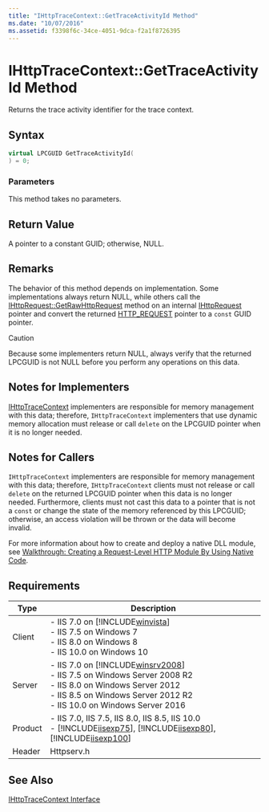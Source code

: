 ```yaml
---
title: "IHttpTraceContext::GetTraceActivityId Method"
ms.date: "10/07/2016"
ms.assetid: f3398f6c-34ce-4051-9dca-f2a1f8726395
---
```

# IHttpTraceContext::GetTraceActivityId Method
Returns the trace activity identifier for the trace context.  
  
## Syntax  
  
```cpp  
virtual LPCGUID GetTraceActivityId(  
) = 0;  
```  
  
### Parameters  
 This method takes no parameters.  
  
## Return Value  
 A pointer to a constant GUID; otherwise, NULL.  
  
## Remarks  
 The behavior of this method depends on implementation. Some implementations always return NULL, while others call the [IHttpRequest::GetRawHttpRequest](../../web-development-reference\native-code-api-reference/ihttprequest-getrawhttprequest-method.md) method on an internal [IHttpRequest](../../web-development-reference\native-code-api-reference/ihttprequest-interface.md) pointer and convert the returned [HTTP_REQUEST](https://go.microsoft.com/fwlink/?LinkId=56010) pointer to a `const` GUID pointer.  
  
> [!CAUTION]
>  Because some implementers return NULL, always verify that the returned LPCGUID is not NULL before you perform any operations on this data.  
  
## Notes for Implementers  
 [IHttpTraceContext](../../web-development-reference\native-code-api-reference/ihttptracecontext-interface.md) implementers are responsible for memory management with this data; therefore, `IHttpTraceContext` implementers that use dynamic memory allocation must release or call `delete` on the LPCGUID pointer when it is no longer needed.  
  
## Notes for Callers  
 `IHttpTraceContext` implementers are responsible for memory management with this data; therefore, `IHttpTraceContext` clients must not release or call `delete` on the returned LPCGUID pointer when this data is no longer needed. Furthermore, clients must not cast this data to a pointer that is not a `const` or change the state of the memory referenced by this LPCGUID; otherwise, an access violation will be thrown or the data will become invalid.  
  
 For more information about how to create and deploy a native DLL module, see [Walkthrough: Creating a Request-Level HTTP Module By Using Native Code](../../web-development-reference\native-code-development-overview\walkthrough-creating-a-request-level-http-module-by-using-native-code.md).  
  
## Requirements  
  
|Type|Description|  
|----------|-----------------|  
|Client|-   IIS 7.0 on [!INCLUDE[winvista](../../wmi-provider/includes/winvista-md.md)]<br />-   IIS 7.5 on Windows 7<br />-   IIS 8.0 on Windows 8<br />-   IIS 10.0 on Windows 10|  
|Server|-   IIS 7.0 on [!INCLUDE[winsrv2008](../../wmi-provider/includes/winsrv2008-md.md)]<br />-   IIS 7.5 on Windows Server 2008 R2<br />-   IIS 8.0 on Windows Server 2012<br />-   IIS 8.5 on Windows Server 2012 R2<br />-   IIS 10.0 on Windows Server 2016|  
|Product|-   IIS 7.0, IIS 7.5, IIS 8.0, IIS 8.5, IIS 10.0<br />-   [!INCLUDE[iisexp75](../../web-development-reference/native-code-api-reference/includes/iisexp75-md.md)], [!INCLUDE[iisexp80](../../web-development-reference/native-code-api-reference/includes/iisexp80-md.md)], [!INCLUDE[iisexp100](../../web-development-reference/native-code-api-reference/includes/iisexp100-md.md)]|  
|Header|Httpserv.h|  
  
## See Also  
 [IHttpTraceContext Interface](../../web-development-reference\native-code-api-reference/ihttptracecontext-interface.md)